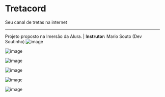 # Tretacord

Seu canal de tretas na internet

---

Projeto proposto na Imersão da Alura. | **Instrutor:** Mario Souto (Dev Soutinho)
![image](https://user-images.githubusercontent.com/4163340/151731062-2fa4c9f6-1186-4463-844b-4a19dd93a39a.png)


![image](https://user-images.githubusercontent.com/4163340/151731102-9e249337-b0b6-446f-9cb0-1d5d5de975b8.png)


![image](https://user-images.githubusercontent.com/4163340/151731135-92666cfd-1bbd-456c-ac27-411aab1c0c8a.png)


![image](https://user-images.githubusercontent.com/4163340/151731167-f2c72d26-2921-4a35-9df5-6a5ed782edf5.png)


![image](https://user-images.githubusercontent.com/4163340/151731196-43671dfc-973b-4ef7-977e-d0edf8553ba8.png)


![image](https://user-images.githubusercontent.com/4163340/151731332-00720fe3-96b6-41f9-a4de-efda4ef79a81.png)

